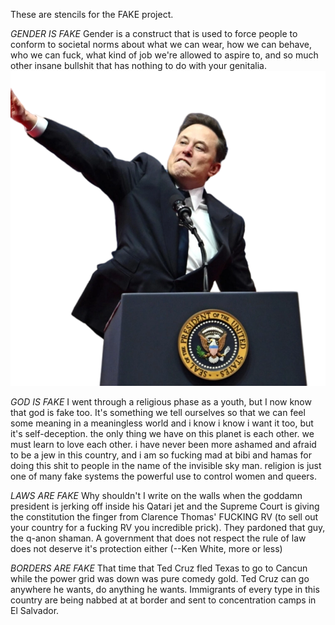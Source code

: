 These are stencils for the FAKE project.  

*GENDER IS FAKE*
Gender is a construct that is used to force people to conform to societal norms about what we can wear, how we can 
behave, who we can fuck, what kind of job we're allowed to aspire to, and so much other insane bullshit that has nothing to do with your genitalia.
![Elon Musk making a nazi salute](gender%20is%20fake.png.png)

*GOD IS FAKE*
I went through a religious phase as a youth, but I now know that god is fake too.  It's something we tell ourselves so that we can feel some
meaning in a meaningless world and i know i know i want it too, but it's self-deception.  the only thing we have on this planet is each other.
we must learn to love each other.  i have never been more ashamed and afraid to be a jew in this country, and i am so fucking mad at bibi and hamas
for doing this shit to people in the name of the invisible sky man.  religion is just one of many fake systems the powerful use to control women
and queers.

*LAWS ARE FAKE*
Why shouldn't I write on the walls when the goddamn president is jerking off inside his Qatari jet and the Supreme Court is giving the constitution
the finger from Clarence Thomas' FUCKING RV (to sell out your country for a fucking RV you incredible prick).  They pardoned that guy, the q-anon shaman.
A government that does not respect the rule of law does not deserve it's protection either (--Ken White, more or less)

*BORDERS ARE FAKE*
That time that Ted Cruz fled Texas to go to Cancun while the power grid was down was pure comedy gold.  Ted Cruz can go anywhere he wants, do anything
he wants.  Immigrants of every type in this country are being nabbed at at border and sent to concentration camps in El Salvador.
